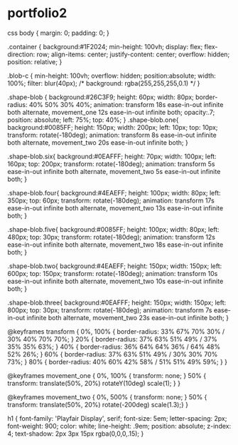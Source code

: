 # portfolio2
css
body {
	margin: 0;
	padding: 0;
}

.container {
	background:#1F2024;
	min-height: 100vh;
	display: flex;
	flex-direction: row;
	align-items: center;
	justify-content: center;
	overflow: hidden;
	position: relative;
}

.blob-c {
	min-height: 100vh;
	overflow: hidden;
	position:absolute;
	width: 100%;
	filter: blur(40px);
/*   background: rgba(255,255,255,0.1) */
}

.shape-blob {
	background:#26C3F9;
	height: 60px;
	width: 80px;
	border-radius: 40% 50% 30% 40%;
  	animation: 
		transform 18s ease-in-out infinite both alternate,
		movement_one 12s ease-in-out infinite both;
	opacity:.7;
	position: absolute;
	left: 75%;
	top: 40%;
}
.shape-blob.one{
	background:#0085FF;
	height: 150px;
	width: 200px;
	left: 10px;
	top: 10px;
	transform: rotate(-180deg);
	animation: transform 8s ease-in-out infinite both alternate, movement_two 20s ease-in-out infinite both;
}

.shape-blob.six{
	background:#0EAFFF;
	height: 70px;
	width: 100px;
	left: 160px;
	top: 200px;
	transform: rotate(-180deg);
	animation: transform 5s ease-in-out infinite both alternate, movement_two 5s ease-in-out infinite both;
}

.shape-blob.four{
	background:#4EAEFF;
	height: 100px;
	width: 80px;
	left: 350px;
	top: 60px;
	transform: rotate(-180deg);
	animation: transform 17s ease-in-out infinite both alternate, movement_two 13s ease-in-out infinite both;
}

.shape-blob.five{
	background:#0085FF;
	height: 100px;
	width: 80px;
	left: 480px;
	top: 30px;
	transform: rotate(-180deg);
	animation: transform 12s ease-in-out infinite both alternate, movement_two 18s ease-in-out infinite both;
}

.shape-blob.two{
	background:#4EAEFF;
	height: 150px;
	width: 150px;
	left: 600px;
	top: 150px;
	transform: rotate(-180deg);
	animation: transform 10s ease-in-out infinite both alternate, movement_two 10s ease-in-out infinite both;
}

.shape-blob.three{
	background:#0EAFFF;
	height: 150px;
	width: 150px;
	left: 800px;
	top: 30px;
	transform: rotate(-180deg);
	animation: transform 7s ease-in-out infinite both alternate, movement_two 23s ease-in-out infinite both;
}

@keyframes transform
{
    0%,
  100% { border-radius: 33% 67% 70% 30% / 30% 40% 70% 70%; } 
   20% { border-radius: 37% 63% 51% 49% / 37% 35% 35% 63%; } 
   40% { border-radius: 36% 64% 64% 36% / 64% 48% 52% 26%; } 
   60% { border-radius: 37% 63% 51% 49% / 30% 30% 70% 73%; } 
   80% { border-radius: 40% 60% 42% 58% / 51% 51% 49% 59%; } 
}


@keyframes movement_one
{
    0%,
  100% { transform: none; }
   50% { transform: translate(50%, 20%) rotateY(10deg) scale(1); }
}

@keyframes movement_two
{
    0%,
  500% { transform: none; }
   50% { transform: translate(50%, 20%) rotate(-200deg) scale(1.3);}
}

h1 {
	font-family: 'Playfair Display', serif;
	font-size: 5em;
	letter-spacing: 2px;
	font-weight: 900;
	color: white;
	line-height: .9em;
	position: absolute;
	z-index: 4;
	text-shadow: 2px 3px 15px rgba(0,0,0,.15);
}
